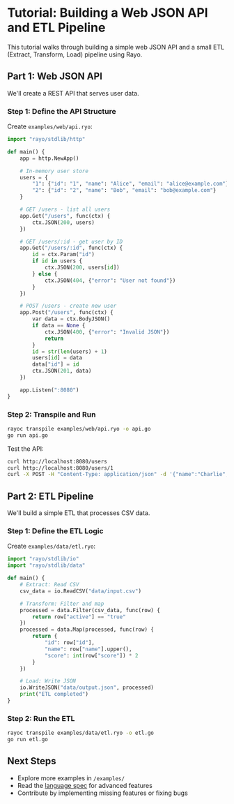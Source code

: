 # Tutorial: Building a Web JSON API and ETL Pipeline

This tutorial walks through building a simple web JSON API and a small ETL (Extract, Transform, Load) pipeline using Rayo.

## Part 1: Web JSON API

We'll create a REST API that serves user data.

### Step 1: Define the API Structure

Create `examples/web/api.ryo`:

```python
import "rayo/stdlib/http"

def main() {
    app = http.NewApp()

    # In-memory user store
    users = {
        "1": {"id": "1", "name": "Alice", "email": "alice@example.com"},
        "2": {"id": "2", "name": "Bob", "email": "bob@example.com"}
    }

    # GET /users - list all users
    app.Get("/users", func(ctx) {
        ctx.JSON(200, users)
    })

    # GET /users/:id - get user by ID
    app.Get("/users/:id", func(ctx) {
        id = ctx.Param("id")
        if id in users {
            ctx.JSON(200, users[id])
        } else {
            ctx.JSON(404, {"error": "User not found"})
        }
    })

    # POST /users - create new user
    app.Post("/users", func(ctx) {
        var data = ctx.BodyJSON()
        if data == None {
            ctx.JSON(400, {"error": "Invalid JSON"})
            return
        }
        id = str(len(users) + 1)
        users[id] = data
        data["id"] = id
        ctx.JSON(201, data)
    })

    app.Listen(":8080")
}
```

### Step 2: Transpile and Run

```sh
rayoc transpile examples/web/api.ryo -o api.go
go run api.go
```

Test the API:

```sh
curl http://localhost:8080/users
curl http://localhost:8080/users/1
curl -X POST -H "Content-Type: application/json" -d '{"name":"Charlie","email":"charlie@example.com"}' http://localhost:8080/users
```

## Part 2: ETL Pipeline

We'll build a simple ETL that processes CSV data.

### Step 1: Define the ETL Logic

Create `examples/data/etl.ryo`:

```python
import "rayo/stdlib/io"
import "rayo/stdlib/data"

def main() {
    # Extract: Read CSV
    csv_data = io.ReadCSV("data/input.csv")

    # Transform: Filter and map
    processed = data.Filter(csv_data, func(row) {
        return row["active"] == "true"
    })
    processed = data.Map(processed, func(row) {
        return {
            "id": row["id"],
            "name": row["name"].upper(),
            "score": int(row["score"]) * 2
        }
    })

    # Load: Write JSON
    io.WriteJSON("data/output.json", processed)
    print("ETL completed")
}
```

### Step 2: Run the ETL

```sh
rayoc transpile examples/data/etl.ryo -o etl.go
go run etl.go
```

## Next Steps

- Explore more examples in `/examples/`
- Read the [language spec](/docs/spec.md) for advanced features
- Contribute by implementing missing features or fixing bugs
